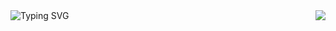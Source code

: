 <div class="row">
  <div class="col-1">
    <img align="right" src="https://visitor-badge.laobi.icu/badge?page_id=barishalici.visitor-badge">
  </div>
  <div class="col-11">
    <img src="https://readme-typing-svg.herokuapp.com?font=Fira+Code&pause=250&size=35&random=false&width=850&lines=Hello%2C+There!%F0%9F%91%8B;You+can+use+linkedin+to+contact+me." alt="Typing SVG" />
  </div>
</div>

<!--
**ibarish/ibarish** is a ✨ _special_ ✨ repository because its `README.md` (this file) appears on your GitHub profile.

Here are some ideas to get you started:

- 🔭 I’m currently working on ...
- 🌱 I’m currently learning ...
- 👯 I’m looking to collaborate on ...
- 🤔 I’m looking for help with ...
- 💬 Ask me about ...
- 📫 How to reach me: ...
- 😄 Pronouns: ...
- ⚡ Fun fact: ...
-->
